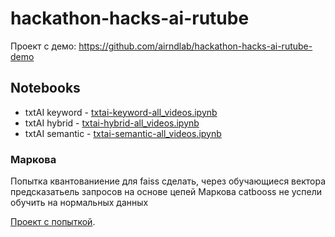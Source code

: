# hackathon-hacks-ai-rutube

Проект с демо: https://github.com/airndlab/hackathon-hacks-ai-rutube-demo

## Notebooks

- txtAI keyword -  [txtai-keyword-all_videos.ipynb](txtai-keyword-all_videos.ipynb)
- txtAI hybrid -  [txtai-hybrid-all_videos.ipynb](txtai-hybrid-all_videos.ipynb)
- txtAI semantic -  [txtai-semantic-all_videos.ipynb](txtai-semantic-all_videos.ipynb)

### Маркова

Попытка квантованиение для faiss сделать, через обучающиеся вектора предсказатьель запросов на основе цепей Маркова catbooss не успели обучить на нормальных данных

[Проект с попыткой](https://github.com/airndlab/faiss-catboos-markov_chain).
